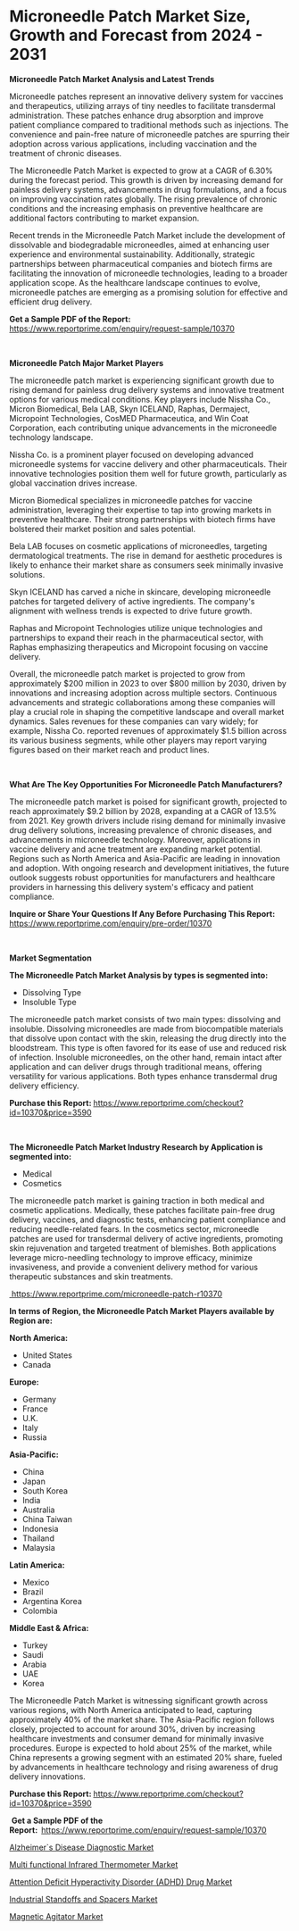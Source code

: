 <p><h1>Microneedle Patch Market Size, Growth and Forecast from 2024 - 2031</h1></p><p><strong>Microneedle Patch Market Analysis and Latest Trends</strong></p>
<p><p>Microneedle patches represent an innovative delivery system for vaccines and therapeutics, utilizing arrays of tiny needles to facilitate transdermal administration. These patches enhance drug absorption and improve patient compliance compared to traditional methods such as injections. The convenience and pain-free nature of microneedle patches are spurring their adoption across various applications, including vaccination and the treatment of chronic diseases.</p><p>The Microneedle Patch Market is expected to grow at a CAGR of 6.30% during the forecast period. This growth is driven by increasing demand for painless delivery systems, advancements in drug formulations, and a focus on improving vaccination rates globally. The rising prevalence of chronic conditions and the increasing emphasis on preventive healthcare are additional factors contributing to market expansion.</p><p>Recent trends in the Microneedle Patch Market include the development of dissolvable and biodegradable microneedles, aimed at enhancing user experience and environmental sustainability. Additionally, strategic partnerships between pharmaceutical companies and biotech firms are facilitating the innovation of microneedle technologies, leading to a broader application scope. As the healthcare landscape continues to evolve, microneedle patches are emerging as a promising solution for effective and efficient drug delivery.</p></p>
<p><strong>Get a Sample PDF of the Report:&nbsp;</strong> <a href="https://www.reportprime.com/enquiry/request-sample/10370">https://www.reportprime.com/enquiry/request-sample/10370</a></p>
<p>&nbsp;</p>
<p><strong>Microneedle Patch Major Market Players</strong></p>
<p><p>The microneedle patch market is experiencing significant growth due to rising demand for painless drug delivery systems and innovative treatment options for various medical conditions. Key players include Nissha Co., Micron Biomedical, Bela LAB, Skyn ICELAND, Raphas, Dermaject, Micropoint Technologies, CosMED Pharmaceutica, and Win Coat Corporation, each contributing unique advancements in the microneedle technology landscape.</p><p>Nissha Co. is a prominent player focused on developing advanced microneedle systems for vaccine delivery and other pharmaceuticals. Their innovative technologies position them well for future growth, particularly as global vaccination drives increase.</p><p>Micron Biomedical specializes in microneedle patches for vaccine administration, leveraging their expertise to tap into growing markets in preventive healthcare. Their strong partnerships with biotech firms have bolstered their market position and sales potential.</p><p>Bela LAB focuses on cosmetic applications of microneedles, targeting dermatological treatments. The rise in demand for aesthetic procedures is likely to enhance their market share as consumers seek minimally invasive solutions.</p><p>Skyn ICELAND has carved a niche in skincare, developing microneedle patches for targeted delivery of active ingredients. The company's alignment with wellness trends is expected to drive future growth.</p><p>Raphas and Micropoint Technologies utilize unique technologies and partnerships to expand their reach in the pharmaceutical sector, with Raphas emphasizing therapeutics and Micropoint focusing on vaccine delivery.</p><p>Overall, the microneedle patch market is projected to grow from approximately $200 million in 2023 to over $800 million by 2030, driven by innovations and increasing adoption across multiple sectors. Continuous advancements and strategic collaborations among these companies will play a crucial role in shaping the competitive landscape and overall market dynamics. Sales revenues for these companies can vary widely; for example, Nissha Co. reported revenues of approximately $1.5 billion across its various business segments, while other players may report varying figures based on their market reach and product lines.</p></p>
<p>&nbsp;</p>
<p><strong>What Are The Key Opportunities For Microneedle Patch Manufacturers?</strong></p>
<p><p>The microneedle patch market is poised for significant growth, projected to reach approximately $9.2 billion by 2028, expanding at a CAGR of 13.5% from 2021. Key growth drivers include rising demand for minimally invasive drug delivery solutions, increasing prevalence of chronic diseases, and advancements in microneedle technology. Moreover, applications in vaccine delivery and acne treatment are expanding market potential. Regions such as North America and Asia-Pacific are leading in innovation and adoption. With ongoing research and development initiatives, the future outlook suggests robust opportunities for manufacturers and healthcare providers in harnessing this delivery system's efficacy and patient compliance.</p></p>
<p><strong>Inquire or Share Your Questions If Any Before Purchasing This Report:</strong> <a href="https://www.reportprime.com/enquiry/pre-order/10370">https://www.reportprime.com/enquiry/pre-order/10370</a></p>
<p>&nbsp;</p>
<p><strong>Market Segmentation</strong></p>
<p><strong>The Microneedle Patch Market Analysis by types is segmented into:</strong></p>
<p><ul><li>Dissolving Type</li><li>Insoluble Type</li></ul></p>
<p><p>The microneedle patch market consists of two main types: dissolving and insoluble. Dissolving microneedles are made from biocompatible materials that dissolve upon contact with the skin, releasing the drug directly into the bloodstream. This type is often favored for its ease of use and reduced risk of infection. Insoluble microneedles, on the other hand, remain intact after application and can deliver drugs through traditional means, offering versatility for various applications. Both types enhance transdermal drug delivery efficiency.</p></p>
<p><strong>Purchase this Report:&nbsp;</strong><a href="https://www.reportprime.com/checkout?id=10370&price=3590">https://www.reportprime.com/checkout?id=10370&price=3590</a></p>
<p>&nbsp;</p>
<p><strong>The Microneedle Patch Market Industry Research by Application is segmented into:</strong></p>
<p><ul><li>Medical</li><li>Cosmetics</li></ul></p>
<p><p>The microneedle patch market is gaining traction in both medical and cosmetic applications. Medically, these patches facilitate pain-free drug delivery, vaccines, and diagnostic tests, enhancing patient compliance and reducing needle-related fears. In the cosmetics sector, microneedle patches are used for transdermal delivery of active ingredients, promoting skin rejuvenation and targeted treatment of blemishes. Both applications leverage micro-needling technology to improve efficacy, minimize invasiveness, and provide a convenient delivery method for various therapeutic substances and skin treatments.</p></p>
<p><a href="https://www.reportprime.com/microneedle-patch-r10370">&nbsp;https://www.reportprime.com/microneedle-patch-r10370</a></p>
<p><strong>In terms of Region, the Microneedle Patch Market Players available by Region are:</strong></p>
<p>
    <p> <strong> North America: </strong>
        <ul>
            <li>United States</li>
            <li>Canada</li>
        </ul>
        </p> 
    <p> <strong> Europe: </strong>
        <ul>
            <li>Germany</li>
            <li>France</li>
            <li>U.K.</li>
            <li>Italy</li>
            <li>Russia</li>
        </ul>
        </p> 
    <p> <strong> Asia-Pacific: </strong>
        <ul>
            <li>China</li>
            <li>Japan</li>
            <li>South Korea</li>
            <li>India</li>
            <li>Australia</li>
            <li>China Taiwan</li>
            <li>Indonesia</li>
            <li>Thailand</li>
            <li>Malaysia</li>
        </ul>
        </p> 
    <p> <strong> Latin America: </strong>
        <ul>
            <li>Mexico</li>
            <li>Brazil</li>
            <li>Argentina Korea</li>
            <li>Colombia</li>
        </ul>
        </p> 
    <p> <strong> Middle East & Africa: </strong>
        <ul>
            <li>Turkey</li>
            <li>Saudi</li>
            <li>Arabia</li>
            <li>UAE</li>
            <li>Korea</li>
        </ul>
    </p>
    </p>
<p><p>The Microneedle Patch Market is witnessing significant growth across various regions, with North America anticipated to lead, capturing approximately 40% of the market share. The Asia-Pacific region follows closely, projected to account for around 30%, driven by increasing healthcare investments and consumer demand for minimally invasive procedures. Europe is expected to hold about 25% of the market, while China represents a growing segment with an estimated 20% share, fueled by advancements in healthcare technology and rising awareness of drug delivery innovations.</p></p>
<p><strong>Purchase this Report: </strong><a href="https://www.reportprime.com/checkout?id=10370&price=3590">https://www.reportprime.com/checkout?id=10370&price=3590</a></p>
<p>&nbsp;<strong>Get a Sample PDF of the Report:&nbsp;&nbsp;</strong><a href="https://www.reportprime.com/enquiry/request-sample/10370">https://www.reportprime.com/enquiry/request-sample/10370</a></p>
<p><strong></strong></p>
<p><p><a href="https://issuu.com/reportprime-2/docs/alzheimers-disease-diagnostic-marke_275abd77e58183">Alzheimer`s Disease Diagnostic Market</a></p><p><a href="https://github.com/lylyparadise/Market-Research-Report-List-5/blob/main/multi-functional-infrared-thermometer-market.md">Multi functional Infrared Thermometer Market</a></p><p><a href="https://issuu.com/reportprime-2/docs/attention-deficit-hyperactivity-dis_6cbe87c6d23749">Attention Deficit Hyperactivity Disorder (ADHD) Drug Market</a></p><p><a href="https://medium.com/@hassen.nww/the-industrial-standoffs-and-spacers-market-has-witnessed-significant-growth-in-recent-years-and-eb7fba5b17a1">Industrial Standoffs and Spacers Market</a></p><p><a href="https://www.linkedin.com/pulse/charting-future-comprehensive-analysis-global-magnetic-agitator-jsosc?trackingId=o%2FDebXe0SHSGKiPuWNe%2FYw%3D%3D">Magnetic Agitator Market</a></p></p>